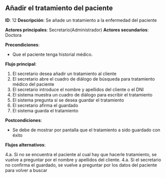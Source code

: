 ## Añadir el tratamiento del paciente

**ID**: 12
**Descripción**: Se añade un tratamiento a la enfermedad del paciente

**Actores principales**: Secretario(Administrador)
**Actores secundarios**: Doctora

**Precondiciones**:
* Que el paciente tenga historial médico.

**Flujo principal**:
1. El secretario desea añadir un tratamiento al cliente
1. El secretario abre el cuadro de diálogo de búsqueda para tratamiento médico del paciente
1. El secretario introduce el nombre y apellidos del cliente o el DNI
1. El sistema muestra un cuadro de diálogo para escribir el tratamiento
1. El sistema pregunta si se desea guardar el tratamiento
1. El secretario afirma el guardado
1. El sistema guarda el tratamiento

**Postcondiciones**:

* Se debe de mostrar por pantalla que el tratamiento a sido guardado con éxito

**Flujos alternativos**:

4.a. Si no se encuentra el paciente al cual hay que hacerle tratamiento, se vuelve
a preguntar por el nombre y apellidos del cliente.
4.a. Si el secretario no confirma el guardado, se vuelve a preguntar por los
datos del paciente para volver a buscar
